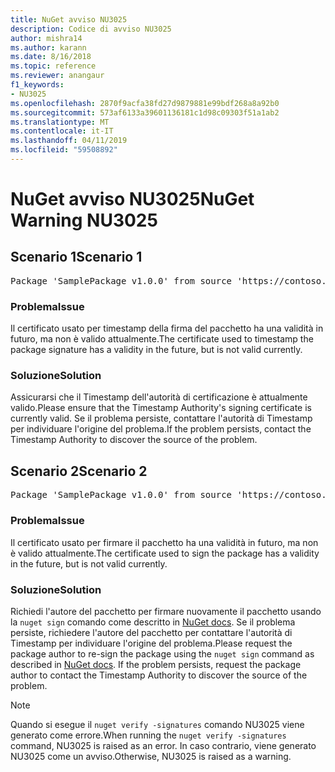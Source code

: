 ```yaml
---
title: NuGet avviso NU3025
description: Codice di avviso NU3025
author: mishra14
ms.author: karann
ms.date: 8/16/2018
ms.topic: reference
ms.reviewer: anangaur
f1_keywords:
- NU3025
ms.openlocfilehash: 2870f9acfa38fd27d9879881e99bdf268a8a92b0
ms.sourcegitcommit: 573af6133a39601136181c1d98c09303f51a1ab2
ms.translationtype: MT
ms.contentlocale: it-IT
ms.lasthandoff: 04/11/2019
ms.locfileid: "59508892"
---
```

# <a name="nuget-warning-nu3025"></a><span data-ttu-id="d7b4d-103">NuGet avviso NU3025</span><span class="sxs-lookup"><span data-stu-id="d7b4d-103">NuGet Warning NU3025</span></span>

## <a name="scenario-1"></a><span data-ttu-id="d7b4d-104">Scenario 1</span><span class="sxs-lookup"><span data-stu-id="d7b4d-104">Scenario 1</span></span>

<pre>Package 'SamplePackage v1.0.0' from source 'https://contoso.com/index.json': The timestamp signing certificate is not yet valid.</pre>

### <a name="issue"></a><span data-ttu-id="d7b4d-105">Problema</span><span class="sxs-lookup"><span data-stu-id="d7b4d-105">Issue</span></span>

<span data-ttu-id="d7b4d-106">Il certificato usato per timestamp della firma del pacchetto ha una validità in futuro, ma non è valido attualmente.</span><span class="sxs-lookup"><span data-stu-id="d7b4d-106">The certificate used to timestamp the package signature has a validity in the future, but is not valid currently.</span></span>


### <a name="solution"></a><span data-ttu-id="d7b4d-107">Soluzione</span><span class="sxs-lookup"><span data-stu-id="d7b4d-107">Solution</span></span>

<span data-ttu-id="d7b4d-108">Assicurarsi che il Timestamp dell'autorità di certificazione è attualmente valido.</span><span class="sxs-lookup"><span data-stu-id="d7b4d-108">Please ensure that the Timestamp Authority's signing certificate is currently valid.</span></span> <span data-ttu-id="d7b4d-109">Se il problema persiste, contattare l'autorità di Timestamp per individuare l'origine del problema.</span><span class="sxs-lookup"><span data-stu-id="d7b4d-109">If the problem persists, contact the Timestamp Authority to discover the source of the problem.</span></span>



## <a name="scenario-2"></a><span data-ttu-id="d7b4d-110">Scenario 2</span><span class="sxs-lookup"><span data-stu-id="d7b4d-110">Scenario 2</span></span>

<pre>Package 'SamplePackage v1.0.0' from source 'https://contoso.com/index.json': The primary signature's timestamp signing certificate is not yet valid.</pre>

### <a name="issue"></a><span data-ttu-id="d7b4d-111">Problema</span><span class="sxs-lookup"><span data-stu-id="d7b4d-111">Issue</span></span>

<span data-ttu-id="d7b4d-112">Il certificato usato per firmare il pacchetto ha una validità in futuro, ma non è valido attualmente.</span><span class="sxs-lookup"><span data-stu-id="d7b4d-112">The certificate used to sign the package has a validity in the future, but is not valid currently.</span></span>


### <a name="solution"></a><span data-ttu-id="d7b4d-113">Soluzione</span><span class="sxs-lookup"><span data-stu-id="d7b4d-113">Solution</span></span>

<span data-ttu-id="d7b4d-114">Richiedi l'autore del pacchetto per firmare nuovamente il pacchetto usando la `nuget sign` comando come descritto in [NuGet docs](https://docs.microsoft.com/en-us/nuget/create-packages/sign-a-package). Se il problema persiste, richiedere l'autore del pacchetto per contattare l'autorità di Timestamp per individuare l'origine del problema.</span><span class="sxs-lookup"><span data-stu-id="d7b4d-114">Please request the package author to re-sign the package using the `nuget sign` command as described in [NuGet docs](https://docs.microsoft.com/en-us/nuget/create-packages/sign-a-package). If the problem persists, request the package author to contact the Timestamp Authority to discover the source of the problem.</span></span>


> [!Note]
> <span data-ttu-id="d7b4d-115">Quando si esegue il `nuget verify -signatures` comando NU3025 viene generato come errore.</span><span class="sxs-lookup"><span data-stu-id="d7b4d-115">When running the `nuget verify -signatures` command, NU3025 is raised as an error.</span></span> <span data-ttu-id="d7b4d-116">In caso contrario, viene generato NU3025 come un avviso.</span><span class="sxs-lookup"><span data-stu-id="d7b4d-116">Otherwise, NU3025 is raised as a warning.</span></span>